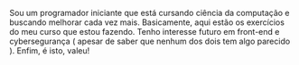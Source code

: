 
Sou um programador iniciante que está cursando ciência da computação e buscando melhorar cada vez mais. Basicamente, aqui estão os exercícios do meu curso que estou fazendo. Tenho interesse futuro em front-end e cybersegurança ( apesar de saber que nenhum dos dois tem algo parecido ). Enfim, é isto, valeu! 
